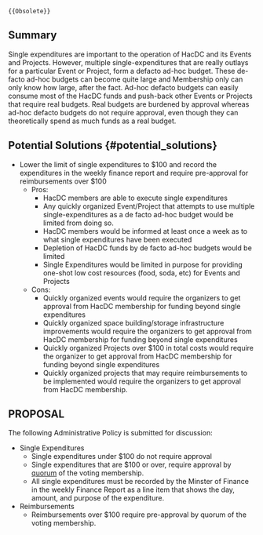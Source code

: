 ```{=mediawiki}
{{Obsolete}}
```
## Summary

Single expenditures are important to the operation of HacDC and its
Events and Projects. However, multiple single-expenditures that are
really outlays for a particular Event or Project, form a defacto ad-hoc
budget. These de-facto ad-hoc budgets can become quite large and
Membership only can only know how large, after the fact. Ad-hoc defacto
budgets can easily consume most of the HacDC funds and push-back other
Events or Projects that require real budgets. Real budgets are burdened
by approval whereas ad-hoc defacto budgets do not require approval, even
though they can theoretically spend as much funds as a real budget.

## Potential Solutions {#potential_solutions}

-   Lower the limit of single expenditures to \$100 and record the
    expenditures in the weekly finance report and require pre-approval
    for reimbursements over \$100
    -   Pros:
        -   HacDC members are able to execute single expenditures
        -   Any quickly organized Event/Project that attempts to use
            multiple single-expenditures as a de facto ad-hoc budget
            would be limited from doing so.
        -   HacDC members would be informed at least once a week as to
            what single expenditures have been executed
        -   Depletion of HacDC funds by de facto ad-hoc budgets would be
            limited
        -   Single Expenditures would be limited in purpose for
            providing one-shot low cost resources (food, soda, etc) for
            Events and Projects
    -   Cons:
        -   Quickly organized events would require the organizers to get
            approval from HacDC membership for funding beyond single
            expenditures
        -   Quickly organized space building/storage infrastructure
            improvements would require the organizers to get approval
            from HacDC membership for funding beyond single expenditures
        -   Quickly organized Projects over \$100 in total costs would
            require the organizer to get approval from HacDC membership
            for funding beyond single expenditures
        -   Quickly organized projects that may require reimbursements
            to be implemented would require the organizers to get
            approval from HacDC membership.

## PROPOSAL

The following Administrative Policy is submitted for discussion:

-   Single Expenditures
    -   Single expenditures under \$100 do not require approval
    -   Single expenditures that are \$100 or over, require approval by
        [quorum](quorum) of the voting membership.
    -   All single expenditures must be recorded by the Minster of
        Finance in the weekly Finance Report as a line item that shows
        the day, amount, and purpose of the expenditure.
-   Reimbursements
    -   Reimbursements over \$100 require pre-approval by quorum of the
        voting membership.
